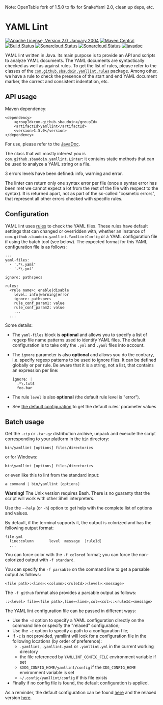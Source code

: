 <!---
 Licensed to the Apache Software Foundation (ASF) under one or more
 contributor license agreements.  See the NOTICE file distributed with
 this work for additional information regarding copyright ownership.
 The ASF licenses this file to You under the Apache License, Version 2.0
 (the "License"); you may not use this file except in compliance with
 the License.  You may obtain a copy of the License at

      http://www.apache.org/licenses/LICENSE-2.0

 Unless required by applicable law or agreed to in writing, software
 distributed under the License is distributed on an "AS IS" BASIS,
 WITHOUT WARRANTIES OR CONDITIONS OF ANY KIND, either express or implied.
 See the License for the specific language governing permissions and
 limitations under the License.
-->


Note: OpenTable fork of 1.5.0 to fix for SnakeYaml 2.0, clean up deps, etc.

YAML Lint
=========

[![Apache License, Version 2.0, January 2004](https://img.shields.io/github/license/apache/maven.svg?label=License)](http://www.apache.org/licenses/LICENSE-2.0)
[![Maven Central](https://img.shields.io/maven-central/v/com.github.sbaudoin/yamllint.svg?label=Maven%20Central)](https://search.maven.org/#search%7Cgav%7C1%7Cg%3A%22com.github.sbaudoin%22%20AND%20a%3A%22yamllint%22)
[![Build Status](https://travis-ci.org/sbaudoin/yamllint.svg?branch=master)](https://travis-ci.org/sbaudoin/yamllint)
[![Sonarcloud Status](https://sonarcloud.io/api/project_badges/measure?project=com.github.sbaudoin:yamllint&metric=alert_status)](https://sonarcloud.io/dashboard?id=com.github.sbaudoin:yamllint)
[![Sonarcloud Status](https://sonarcloud.io/api/project_badges/measure?project=com.github.sbaudoin:yamllint&metric=coverage)](https://sonarcloud.io/dashboard?id=com.github.sbaudoin:yamllint)
[![javadoc](https://javadoc.io/badge2/com.github.sbaudoin/yamllint/javadoc.svg)](https://javadoc.io/doc/com.github.sbaudoin/yamllint) 

YAML lint written in Java.
Its main purpose is to provide an API and scripts to analyze YAML documents.
The YAML documents are syntactically checked as well as against rules. To get the list of rules, please refer to the classes
of the [`com.github.sbaudoin.yamllint.rules`](src/main/java/com/github/sbaudoin/yamllint/rules) package. Among
other, we have a rule to check the presence of the start and end YAML document marker, the correct and consistent indentation, etc.

## API usage

Maven dependency:

    <dependency>
        <groupId>com.github.sbaudoin</groupId>
        <artifactId>yamllint</artifactId>
        <version>1.5.0</version>
    </dependency>

For use, please refer to the [JavaDoc](https://javadoc.io/doc/com.github.sbaudoin/yamllint/latest/index.html).

The class that will mostly interest you is `com.github.sbaudoin.yamllint.Linter`: it contains static methods
that can be used to analyze a YAML string or a file.

3 errors levels have been defined: info, warning and error.

The linter can return only one syntax error per file (once a syntax error has been met we cannot expect a lot from the rest
of the file with respect to the syntax). It is returned apart, not as part of the so-called "cosmetic errors", that represent
all other errors checked with specific rules.

## Configuration

YAML lint uses [rules](src/main/java/com/github/sbaudoin/yamllint/rules) to check the YAML files. These rules have default
settings that can changed or overridden with, whether an instance of `com.github.sbaudoin.yamllint.YamlLintConfig` or a YAML
configuration file if using the batch tool (see below). The expected format for this YAML configuration file is as follows:

    ---
    yaml-files:
      - '.*\.yaml'
      - '.*\.yml'
    
    ignore: pathspecs
    
    rules:
      <rule name>: enable|disable
        level: info|warning|error
        ignore: pathspecs
        rule_conf_param1: value
        rule_conf_param2: value
        ...
      ...

Some details:

- The `yaml-files` block is **optional** and allows you to specify a list of regexp file name patterns used to identify YAML files.
  The default configuration is to take only the `.yml` and `.yaml` files into account.
- The `ignore` parameter is also **optional** and allows you do the contrary, i.e. specify regexp patterns to be used to
  ignore files. It can be defined globally or per rule. Be aware that it is a string, not a list, that contains an expression
  per line:
  
      ignore: |
        .*\.txt$
        foo.bar

- The rule `level` is also **optional** (the default rule level is "error").
- See [the default configuration](src/main/java/resources/conf/default.yaml) to get the default rules' parameter values.

## Batch usage

Get the `.zip` or `.tar.gz` distribution archive, unpack and execute the script corresponding to your platform in the `bin` directory:

    bin/yamllint [options] files/directories

or for Windows:

    bin\yamllint [options] files/directories

or even like this to lint from the standard input:

    a command | bin/yamllint [options]

**Warning!** The Unix version requires Bash. There is no guaranty that the script will work with other Shell interpreters.

Use the `--help` (or `-h`) option to get help with the complete list of options and values.

By default, if the terminal supports it, the output is colorized and has the following output format:

    file.yml
      line:column       level  message  (ruleId)
      ...

You can force color with the `-f colored` format; you can force the non-colorized output with `-f standard`.

You can specify the `-f parsable` on the command line to get a parsable output as follows:

    <file path>:<line>:<column>:<ruleId>:<level>:<message>

The `-f github` format also provides a parsable output as follows:

    ::<level> file=<file path>,line=<line>,col=<col>::<ruleId><message>

The YAML lint configuration file can be passed in different ways:

- Use the `-d` option to specify a YAML configuration directly on the command line or specify the "relaxed" configuration;
- Use the `-c` option to specify a path to a configuration file;
- If `-c` is not provided, yamllint will look for a configuration file in the following locations (by order of preference):
  - `.yamllint`, `.yamllint.yaml` or `.yamllint.yml` in the current working directory
  - the file referenced by `YAMLLINT_CONFIG_FILE` environment variable if set
  - `$XDG_CONFIG_HOME/yamllint/config` if the `XDG_CONFIG_HOME` environment variable is set
  - `~/.config/yamllint/config` if this file exists
- Finally if no config file is found, the default configuration is applied.

As a reminder, the default configuration can be found [here](src/main/java/resources/conf/default.yaml) and the relaxed
version [here](src/main/java/resources/conf/relaxed.yaml).
